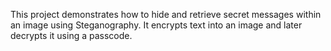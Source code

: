 This project demonstrates how to hide and retrieve secret messages within an image using Steganography. It encrypts text into an image and later decrypts it using a passcode.
